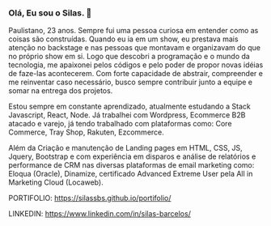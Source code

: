 ### Olá, Eu sou o Silas. 👋

<!--
**silassbs/silassbs** is a ✨ _special_ ✨ repository because its `README.md` (this file) appears on your GitHub profile.

Here are some ideas to get you started:

- 🔭 I’m currently working on ...
- 🌱 I’m currently learning ...
- 👯 I’m looking to collaborate on ...
- 🤔 I’m looking for help with ...
- 💬 Ask me about ...
- 📫 How to reach me: ...
- 😄 Pronouns: ...
- ⚡ Fun fact: ...
-->

Paulistano, 23 anos. Sempre fui uma pessoa curiosa em entender como as coisas são construídas. Quando eu ia em um show, eu prestava mais atenção no backstage e nas pessoas que montavam e organizavam do que no próprio show em si. Logo que descobri a programação e o mundo da tecnologia, me apaixonei pelos códigos e pelo poder de propor novas idéias de faze-las acontecerem. Com forte capacidade de abstrair, compreender e me reinventar caso necessário, busco sempre contribuir junto a equipe e somar na entrega dos projetos.

Estou sempre em constante aprendizado, atualmente estudando a Stack Javascript, React, Node. Já trabalhei com Wordpress, Ecommerce B2B atacado e varejo,
já tendo trabalhado com plataformas como: Core Commerce, Tray Shop, Rakuten, Ezcommerce.

Além da Criação e manutenção de Landing pages em HTML, CSS, JS, Jquery, Bootstrap e com experiência em disparos e análise de relatórios e performance de CRM nas diversas plataformas de email marketing como: Eloqua (Oracle), Dinamize, certificado Advanced Extreme User pela All in Marketing Cloud (Locaweb). 

PORTIFOLIO: https://silassbs.github.io/portifolio/

LINKEDIN: https://www.linkedin.com/in/silas-barcelos/
